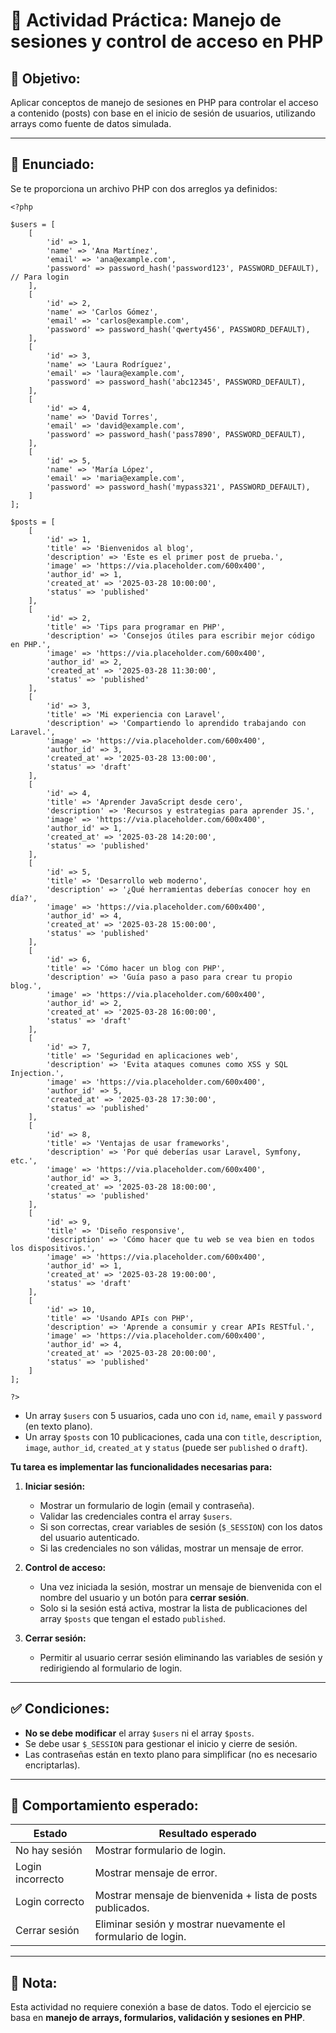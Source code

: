 # 🧩 Actividad Práctica: Manejo de sesiones y control de acceso en PHP

## 🎯 Objetivo:
Aplicar conceptos de manejo de sesiones en PHP para controlar el acceso a contenido (posts) con base en el inicio de sesión de usuarios, utilizando arrays como fuente de datos simulada.

---

## 📝 Enunciado:

Se te proporciona un archivo PHP con dos arreglos ya definidos:

```
<?php

$users = [
    [
        'id' => 1,
        'name' => 'Ana Martínez',
        'email' => 'ana@example.com',
        'password' => password_hash('password123', PASSWORD_DEFAULT), // Para login
    ],
    [
        'id' => 2,
        'name' => 'Carlos Gómez',
        'email' => 'carlos@example.com',
        'password' => password_hash('qwerty456', PASSWORD_DEFAULT),
    ],
    [
        'id' => 3,
        'name' => 'Laura Rodríguez',
        'email' => 'laura@example.com',
        'password' => password_hash('abc12345', PASSWORD_DEFAULT),
    ],
    [
        'id' => 4,
        'name' => 'David Torres',
        'email' => 'david@example.com',
        'password' => password_hash('pass7890', PASSWORD_DEFAULT),
    ],
    [
        'id' => 5,
        'name' => 'María López',
        'email' => 'maria@example.com',
        'password' => password_hash('mypass321', PASSWORD_DEFAULT),
    ]
];

$posts = [
    [
        'id' => 1,
        'title' => 'Bienvenidos al blog',
        'description' => 'Este es el primer post de prueba.',
        'image' => 'https://via.placeholder.com/600x400',
        'author_id' => 1,
        'created_at' => '2025-03-28 10:00:00',
        'status' => 'published'
    ],
    [
        'id' => 2,
        'title' => 'Tips para programar en PHP',
        'description' => 'Consejos útiles para escribir mejor código en PHP.',
        'image' => 'https://via.placeholder.com/600x400',
        'author_id' => 2,
        'created_at' => '2025-03-28 11:30:00',
        'status' => 'published'
    ],
    [
        'id' => 3,
        'title' => 'Mi experiencia con Laravel',
        'description' => 'Compartiendo lo aprendido trabajando con Laravel.',
        'image' => 'https://via.placeholder.com/600x400',
        'author_id' => 3,
        'created_at' => '2025-03-28 13:00:00',
        'status' => 'draft'
    ],
    [
        'id' => 4,
        'title' => 'Aprender JavaScript desde cero',
        'description' => 'Recursos y estrategias para aprender JS.',
        'image' => 'https://via.placeholder.com/600x400',
        'author_id' => 1,
        'created_at' => '2025-03-28 14:20:00',
        'status' => 'published'
    ],
    [
        'id' => 5,
        'title' => 'Desarrollo web moderno',
        'description' => '¿Qué herramientas deberías conocer hoy en día?',
        'image' => 'https://via.placeholder.com/600x400',
        'author_id' => 4,
        'created_at' => '2025-03-28 15:00:00',
        'status' => 'published'
    ],
    [
        'id' => 6,
        'title' => 'Cómo hacer un blog con PHP',
        'description' => 'Guía paso a paso para crear tu propio blog.',
        'image' => 'https://via.placeholder.com/600x400',
        'author_id' => 2,
        'created_at' => '2025-03-28 16:00:00',
        'status' => 'draft'
    ],
    [
        'id' => 7,
        'title' => 'Seguridad en aplicaciones web',
        'description' => 'Evita ataques comunes como XSS y SQL Injection.',
        'image' => 'https://via.placeholder.com/600x400',
        'author_id' => 5,
        'created_at' => '2025-03-28 17:30:00',
        'status' => 'published'
    ],
    [
        'id' => 8,
        'title' => 'Ventajas de usar frameworks',
        'description' => 'Por qué deberías usar Laravel, Symfony, etc.',
        'image' => 'https://via.placeholder.com/600x400',
        'author_id' => 3,
        'created_at' => '2025-03-28 18:00:00',
        'status' => 'published'
    ],
    [
        'id' => 9,
        'title' => 'Diseño responsive',
        'description' => 'Cómo hacer que tu web se vea bien en todos los dispositivos.',
        'image' => 'https://via.placeholder.com/600x400',
        'author_id' => 1,
        'created_at' => '2025-03-28 19:00:00',
        'status' => 'draft'
    ],
    [
        'id' => 10,
        'title' => 'Usando APIs con PHP',
        'description' => 'Aprende a consumir y crear APIs RESTful.',
        'image' => 'https://via.placeholder.com/600x400',
        'author_id' => 4,
        'created_at' => '2025-03-28 20:00:00',
        'status' => 'published'
    ]
];

?>

```

- Un array `$users` con 5 usuarios, cada uno con `id`, `name`, `email` y `password` (en texto plano).
- Un array `$posts` con 10 publicaciones, cada una con `title`, `description`, `image`, `author_id`, `created_at` y `status` (puede ser `published` o `draft`).

**Tu tarea es implementar las funcionalidades necesarias para:**

1. **Iniciar sesión:**
   - Mostrar un formulario de login (email y contraseña).
   - Validar las credenciales contra el array `$users`.
   - Si son correctas, crear variables de sesión (`$_SESSION`) con los datos del usuario autenticado.
   - Si las credenciales no son válidas, mostrar un mensaje de error.

2. **Control de acceso:**
   - Una vez iniciada la sesión, mostrar un mensaje de bienvenida con el nombre del usuario y un botón para **cerrar sesión**.
   - Solo si la sesión está activa, mostrar la lista de publicaciones del array `$posts` que tengan el estado `published`.

3. **Cerrar sesión:**
   - Permitir al usuario cerrar sesión eliminando las variables de sesión y redirigiendo al formulario de login.

---

## ✅ Condiciones:

- **No se debe modificar** el array `$users` ni el array `$posts`.
- Se debe usar `$_SESSION` para gestionar el inicio y cierre de sesión.
- Las contraseñas están en texto plano para simplificar (no es necesario encriptarlas).

---

## 🧪 Comportamiento esperado:

| Estado             | Resultado esperado                                             |
|--------------------|----------------------------------------------------------------|
| No hay sesión      | Mostrar formulario de login.                                   |
| Login incorrecto   | Mostrar mensaje de error.                                      |
| Login correcto     | Mostrar mensaje de bienvenida + lista de posts publicados.     |
| Cerrar sesión      | Eliminar sesión y mostrar nuevamente el formulario de login.   |

---

## 📌 Nota:

Esta actividad no requiere conexión a base de datos. Todo el ejercicio se basa en **manejo de arrays, formularios, validación y sesiones en PHP**.
